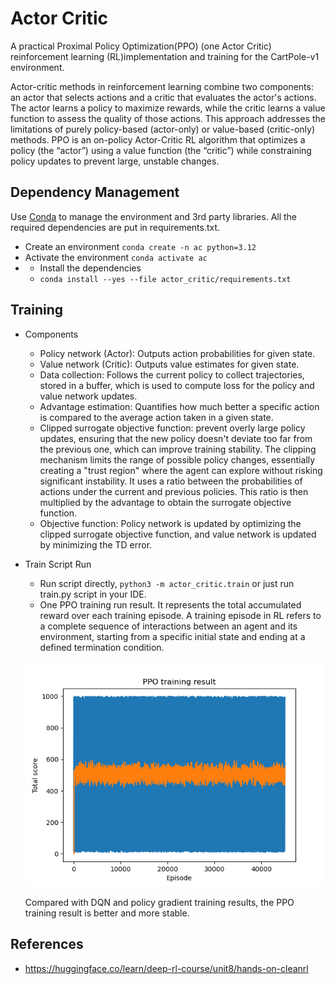 # Actor Critic
A practical Proximal Policy Optimization(PPO) (one Actor Critic) reinforcement learning (RL)implementation and training for the CartPole-v1 environment.

Actor-critic methods in reinforcement learning combine two components: an actor that selects actions and a critic that evaluates the actor's actions. The actor learns a policy to maximize rewards, while the critic learns a value function to assess the quality of those actions. This approach addresses the limitations of purely policy-based (actor-only) or value-based (critic-only) methods. 
PPO is an on-policy Actor-Critic RL algorithm that optimizes a policy (the “actor”) using a value function (the “critic”) while constraining policy updates to prevent large, unstable changes.

## Dependency Management
Use [Conda](https://docs.conda.io/projects/conda/en/latest/user-guide/getting-started.html) to manage the environment and 3rd party libraries.
All the required dependencies are put in requirements.txt.
* Create an environment `conda create -n ac python=3.12`
* Activate the environment `conda activate ac`
* * Install the dependencies 
  * `conda install --yes --file actor_critic/requirements.txt`

## Training
* Components
  * Policy network (Actor): Outputs action probabilities for given state.
  * Value network (Critic): Outputs value estimates for given state.
  * Data collection: Follows the current policy to collect trajectories, stored in a buffer, which is used to compute loss for the policy and value network updates.
  * Advantage estimation: Quantifies how much better a specific action is compared to the average action taken in a given state.
  * Clipped surrogate objective function: prevent overly large policy updates, ensuring that the new policy doesn't deviate too far from the previous one, which can improve training stability. The clipping mechanism limits the range of possible policy changes, essentially creating a "trust region" where the agent can explore without risking significant instability.
  It uses a ratio between the probabilities of actions under the current and previous policies. This ratio is then multiplied by the advantage to obtain the surrogate objective function.
  * Objective function: Policy network is updated by optimizing the clipped surrogate objective function, and value network is updated by minimizing the TD error.

* Train Script Run 
  * Run script directly, `python3 -m actor_critic.train` or just run train.py script in your IDE.
  * One PPO training run result. It represents the total accumulated reward over each training episode.
  A training episode in RL refers to a complete sequence of interactions between an agent and its environment, starting from a specific initial state and ending at a defined termination condition.
  
  ![One training run result](./ppo_train_result.png)

  Compared with DQN and policy gradient training results, the PPO training result is better and more stable.
    
## References
* https://huggingface.co/learn/deep-rl-course/unit8/hands-on-cleanrl
